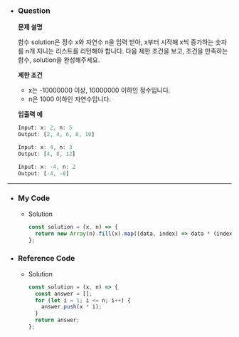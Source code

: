 - ### Question

  **문제 설명**

  함수 solution은 정수 x와 자연수 n을 입력 받아, x부터 시작해 x씩 증가하는 숫자를 n개 지니는 리스트를 리턴해야 합니다. 다음 제한 조건을 보고, 조건을 만족하는 함수, solution을 완성해주세요.

  **제한 조건**

  - x는 -10000000 이상, 10000000 이하인 정수입니다.
  - n은 1000 이하인 자연수입니다.

  **입출력 예**

  ```jsx
  Input: x: 2, n: 5
  Output: [2, 4, 6, 8, 10]
  ```

  ```jsx
  Input: x: 4, n: 3
  Output: [4, 8, 12]
  ```

  ```jsx
  Input: x: -4, n: 2
  Output: [-4, -8]
  ```

---

- ### My Code

  - Solution

    ```jsx
    const solution = (x, n) => {
      return new Array(n).fill(x).map((data, index) => data * (index + 1));
    };
    ```

- ### Reference Code

  - Solution

    ```jsx
    const solution = (x, n) => {
      const answer = [];
      for (let i = 1; i <= n; i++) {
        answer.push(x * i);
      }
      return answer;
    };
    ```

